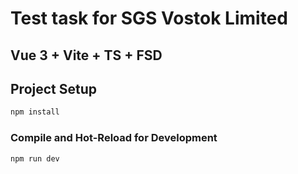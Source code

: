 # Test task for SGS Vostok Limited

## Vue 3 + Vite + TS + FSD

## Project Setup

```sh
npm install
```

### Compile and Hot-Reload for Development

```sh
npm run dev
```